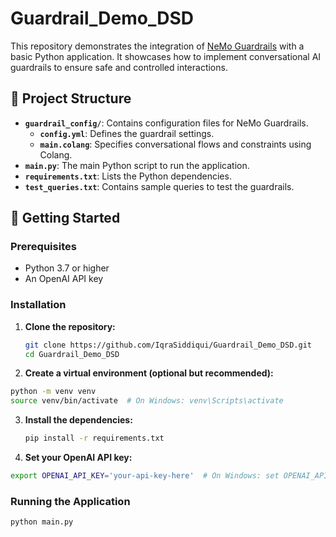 # Guardrail_Demo_DSD

This repository demonstrates the integration of [NeMo Guardrails](https://github.com/NVIDIA/NeMo-Guardrails) with a basic Python application. It showcases how to implement conversational AI guardrails to ensure safe and controlled interactions.

## 🧰 Project Structure


- **`guardrail_config/`**: Contains configuration files for NeMo Guardrails.
  - **`config.yml`**: Defines the guardrail settings.
  - **`main.colang`**: Specifies conversational flows and constraints using Colang.
- **`main.py`**: The main Python script to run the application.
- **`requirements.txt`**: Lists the Python dependencies.
- **`test_queries.txt`**: Contains sample queries to test the guardrails.

## 🚀 Getting Started

### Prerequisites

- Python 3.7 or higher
- An OpenAI API key

### Installation

1. **Clone the repository:**

   ```bash
   git clone https://github.com/IqraSiddiqui/Guardrail_Demo_DSD.git
   cd Guardrail_Demo_DSD
2. **Create a virtual environment (optional but recommended):**
```bash
python -m venv venv
source venv/bin/activate  # On Windows: venv\Scripts\activate
```
3. **Install the dependencies:**
   ```bash
   pip install -r requirements.txt
   ```
4. **Set your OpenAI API key:**
```bash
export OPENAI_API_KEY='your-api-key-here'  # On Windows: set OPENAI_API_KEY=your-api-key-here
```
### Running the Application
```bash
python main.py
```
